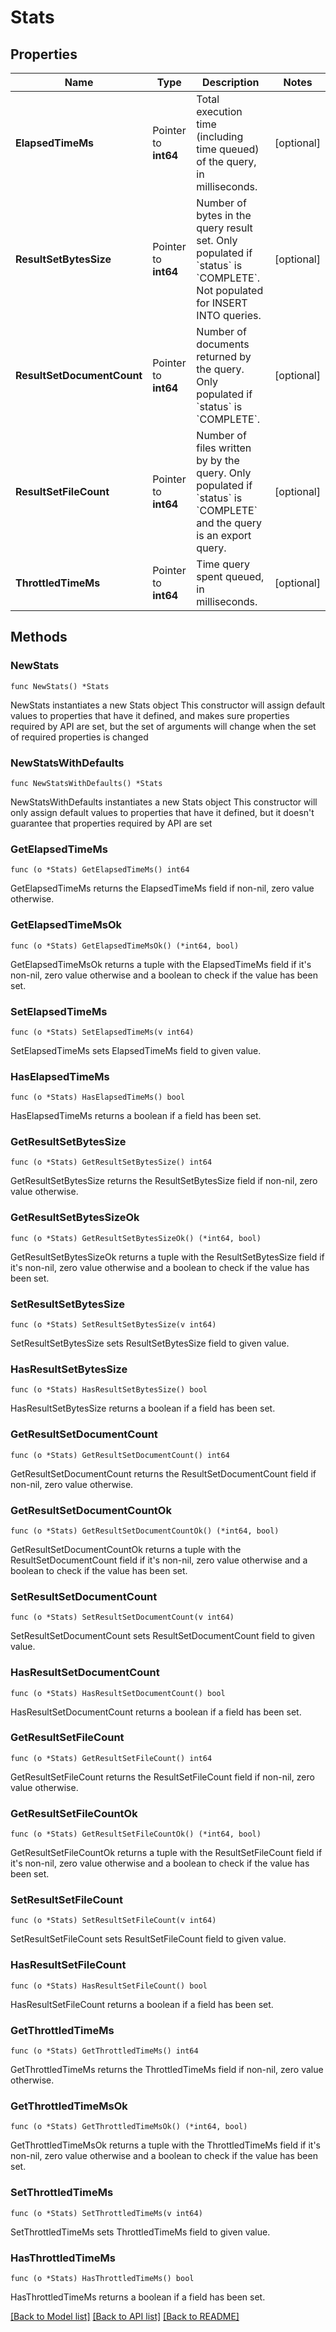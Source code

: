 # Stats

## Properties

Name | Type | Description | Notes
------------ | ------------- | ------------- | -------------
**ElapsedTimeMs** | Pointer to **int64** | Total execution time (including time queued) of the query, in milliseconds. | [optional] 
**ResultSetBytesSize** | Pointer to **int64** | Number of bytes in the query result set. Only populated if &#x60;status&#x60; is &#x60;COMPLETE&#x60;. Not populated for INSERT INTO queries. | [optional] 
**ResultSetDocumentCount** | Pointer to **int64** | Number of documents returned by the query. Only populated if &#x60;status&#x60; is &#x60;COMPLETE&#x60;. | [optional] 
**ResultSetFileCount** | Pointer to **int64** | Number of files written by by the query. Only populated if &#x60;status&#x60; is &#x60;COMPLETE&#x60; and the query is an export query. | [optional] 
**ThrottledTimeMs** | Pointer to **int64** | Time query spent queued, in milliseconds. | [optional] 

## Methods

### NewStats

`func NewStats() *Stats`

NewStats instantiates a new Stats object
This constructor will assign default values to properties that have it defined,
and makes sure properties required by API are set, but the set of arguments
will change when the set of required properties is changed

### NewStatsWithDefaults

`func NewStatsWithDefaults() *Stats`

NewStatsWithDefaults instantiates a new Stats object
This constructor will only assign default values to properties that have it defined,
but it doesn't guarantee that properties required by API are set

### GetElapsedTimeMs

`func (o *Stats) GetElapsedTimeMs() int64`

GetElapsedTimeMs returns the ElapsedTimeMs field if non-nil, zero value otherwise.

### GetElapsedTimeMsOk

`func (o *Stats) GetElapsedTimeMsOk() (*int64, bool)`

GetElapsedTimeMsOk returns a tuple with the ElapsedTimeMs field if it's non-nil, zero value otherwise
and a boolean to check if the value has been set.

### SetElapsedTimeMs

`func (o *Stats) SetElapsedTimeMs(v int64)`

SetElapsedTimeMs sets ElapsedTimeMs field to given value.

### HasElapsedTimeMs

`func (o *Stats) HasElapsedTimeMs() bool`

HasElapsedTimeMs returns a boolean if a field has been set.

### GetResultSetBytesSize

`func (o *Stats) GetResultSetBytesSize() int64`

GetResultSetBytesSize returns the ResultSetBytesSize field if non-nil, zero value otherwise.

### GetResultSetBytesSizeOk

`func (o *Stats) GetResultSetBytesSizeOk() (*int64, bool)`

GetResultSetBytesSizeOk returns a tuple with the ResultSetBytesSize field if it's non-nil, zero value otherwise
and a boolean to check if the value has been set.

### SetResultSetBytesSize

`func (o *Stats) SetResultSetBytesSize(v int64)`

SetResultSetBytesSize sets ResultSetBytesSize field to given value.

### HasResultSetBytesSize

`func (o *Stats) HasResultSetBytesSize() bool`

HasResultSetBytesSize returns a boolean if a field has been set.

### GetResultSetDocumentCount

`func (o *Stats) GetResultSetDocumentCount() int64`

GetResultSetDocumentCount returns the ResultSetDocumentCount field if non-nil, zero value otherwise.

### GetResultSetDocumentCountOk

`func (o *Stats) GetResultSetDocumentCountOk() (*int64, bool)`

GetResultSetDocumentCountOk returns a tuple with the ResultSetDocumentCount field if it's non-nil, zero value otherwise
and a boolean to check if the value has been set.

### SetResultSetDocumentCount

`func (o *Stats) SetResultSetDocumentCount(v int64)`

SetResultSetDocumentCount sets ResultSetDocumentCount field to given value.

### HasResultSetDocumentCount

`func (o *Stats) HasResultSetDocumentCount() bool`

HasResultSetDocumentCount returns a boolean if a field has been set.

### GetResultSetFileCount

`func (o *Stats) GetResultSetFileCount() int64`

GetResultSetFileCount returns the ResultSetFileCount field if non-nil, zero value otherwise.

### GetResultSetFileCountOk

`func (o *Stats) GetResultSetFileCountOk() (*int64, bool)`

GetResultSetFileCountOk returns a tuple with the ResultSetFileCount field if it's non-nil, zero value otherwise
and a boolean to check if the value has been set.

### SetResultSetFileCount

`func (o *Stats) SetResultSetFileCount(v int64)`

SetResultSetFileCount sets ResultSetFileCount field to given value.

### HasResultSetFileCount

`func (o *Stats) HasResultSetFileCount() bool`

HasResultSetFileCount returns a boolean if a field has been set.

### GetThrottledTimeMs

`func (o *Stats) GetThrottledTimeMs() int64`

GetThrottledTimeMs returns the ThrottledTimeMs field if non-nil, zero value otherwise.

### GetThrottledTimeMsOk

`func (o *Stats) GetThrottledTimeMsOk() (*int64, bool)`

GetThrottledTimeMsOk returns a tuple with the ThrottledTimeMs field if it's non-nil, zero value otherwise
and a boolean to check if the value has been set.

### SetThrottledTimeMs

`func (o *Stats) SetThrottledTimeMs(v int64)`

SetThrottledTimeMs sets ThrottledTimeMs field to given value.

### HasThrottledTimeMs

`func (o *Stats) HasThrottledTimeMs() bool`

HasThrottledTimeMs returns a boolean if a field has been set.


[[Back to Model list]](../README.md#documentation-for-models) [[Back to API list]](../README.md#documentation-for-api-endpoints) [[Back to README]](../README.md)


